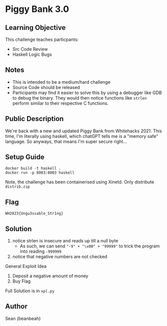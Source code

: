 # Piggy Bank 3.0

## Learning Objective

This challenge teaches particpants:
- Src Code Review
- Haskell Logic Bugs

## Notes
- This is intended to be a medium/hard challenge
- Source Code should be released 
- Participants may find it easier to solve this by using a debugger like GDB to debug the binary. They would then notice functions like `strlen` perform similar to their respective C functions. 

## Public Description

We're back with a new and updated Piggy Bank from Whitehacks 2021. This time, I'm literally using haskell, which chatGPT tells me is a "memory safe" language. So anyways, that means I'm super secure right...

## Setup Guide
```
docker build -t haskell .
docker run -p 8003:8003 haskell
```

Note, the challenge has been containerised using Xinetd. 
Only distribute `distrib.zip`

## Flag

`WH2023{Ungu3ssable_Str1ng}`

## Solution
1) notice strlen is insecure and reads up till a null byte
    - As such, we can send `"-9" + "\x00" + "99999"` to trick the program into reading `-999999`
2) notice that negative numbers are not checked

General Exploit Idea
1) Deposit a negative amount of money
2) Buy Flag

Full Solution is in `xpl.py`

## Author
Sean (beanbeah)